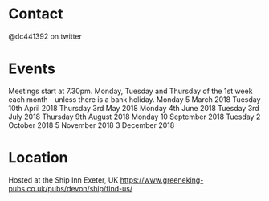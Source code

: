 # Contact
@dc441392 on twitter

# Events
Meetings start at 7.30pm.
Monday, Tuesday and Thursday of the 1st week each month - unless there is a bank holiday.
Monday 5 March 2018
Tuesday 10th April 2018
Thursday 3rd May 2018
Monday 4th June 2018
Tuesday 3rd July 2018
Thursday 9th August 2018
Monday 10 September 2018
Tuesday 2 October 2018
5 November 2018
3 December 2018

# Location
Hosted at the Ship Inn Exeter, UK
https://www.greeneking-pubs.co.uk/pubs/devon/ship/find-us/
